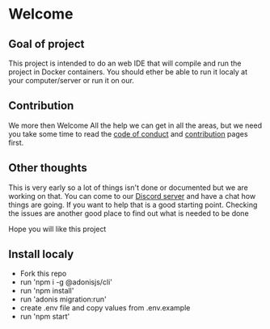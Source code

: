 # Welcome

## Goal of project

This project is intended to do an web IDE that will compile and run the project in Docker containers. You should ether be able to run it localy at your computer/server or run it on our.

## Contribution

We more then Welcome All the help we can get in all the areas, but we need you take some time to read the [code of conduct](https://gitlab.com/corpwar/yeticrab/blob/master/CODE_OF_CONDUCT.md) and [contribution](https://gitlab.com/corpwar/yeticrab/blob/master/CONTRIBUTING.md) pages first.

## Other thoughts

This is very early so a lot of things isn't done or documented but we are working on that.
You can come to our [Discord server](https://discord.gg/4U5ZeMb) and have a chat how things are going. If you want to help that is a good starting point. Checking the issues are another good place to find out what is needed to be done 

Hope you will like this project
                                     
## Install localy
                                     
- Fork this repo
- run 'npm i -g @adonisjs/cli'
- run 'npm install'
- run 'adonis migration:run'
- create .env file and copy values from .env.example
- run 'npm start'